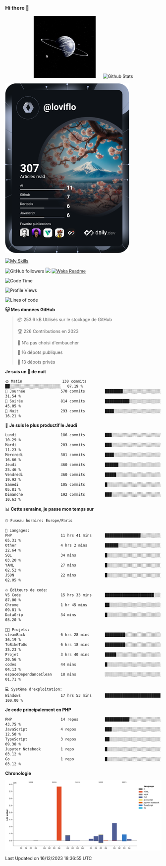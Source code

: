 ### Hi there 👋

<p align="center">
  <img src="https://github.com/Loviflo/Loviflo/blob/main/img/portrait.jpg" alt="Loviflo" height="200" style="margin-right: 20px"/>
  <img src="https://github-readme-stats.vercel.app/api?username=Loviflo&show_icons=true&theme=graywhite" alt="Github Stats" />
</p>

<a href="https://app.daily.dev/loviflo"><img src="https://github.com/loviflo/loviflo/blob/main/devcard.svg" width="400" alt="Loviflo's Dev Card"/></a>


[![My Skills](https://skillicons.dev/icons?i=php,laravel,symfony,mysql,js,ts,html,css,sass,angular,docker,webpack,vscode,figma,git,github,gitlab)](https://skillicons.dev)


![GitHub followers](https://img.shields.io/github/followers/Loviflo?label=Follow&style=social)
![](https://visitor-badge.glitch.me/badge?page_id=Loviflo.Loviflo)
[![Waka Readme](https://github.com/Loviflo/Loviflo/actions/workflows/update-stats.yml/badge.svg)](https://github.com/Loviflo/Loviflo/actions/workflows/update-stats.yml)

<!--START_SECTION:waka-->
![Code Time](http://img.shields.io/badge/Code%20Time-1%2C724%20hrs%2043%20mins-blue)

![Profile Views](http://img.shields.io/badge/Vues%20du%20profil-0-blue)

![Lines of code](https://img.shields.io/badge/Depuis%20Hello%20World%2C%20j%27ai%20%C3%A9crit-6.8%20million%20Lignes%20de%20code-blue)

**🐱 Mes données GitHub** 

> 📦 253.6 kB Utilisés sur le stockage de GitHub 
 > 
> 🏆 226 Contributions en 2023
 > 
> 🚫 N'a pas choisi d'embaucher
 > 
> 📜 16 dépots publiques 
 > 
> 🔑 13 dépots privés 
 > 
**Je suis un 🦉 de nuit** 

```text
🌞 Matin                  130 commits         ██░░░░░░░░░░░░░░░░░░░░░░░   07.19 % 
🌆 Journée                570 commits         ████████░░░░░░░░░░░░░░░░░   31.54 % 
🌃 Soirée                 814 commits         ███████████░░░░░░░░░░░░░░   45.05 % 
🌙 Nuit                   293 commits         ████░░░░░░░░░░░░░░░░░░░░░   16.21 % 
```
📅 **Je suis le plus productif le Jeudi** 

```text
Lundi                    186 commits         ███░░░░░░░░░░░░░░░░░░░░░░   10.29 % 
Mardi                    203 commits         ███░░░░░░░░░░░░░░░░░░░░░░   11.23 % 
Mercredi                 301 commits         ████░░░░░░░░░░░░░░░░░░░░░   16.66 % 
Jeudi                    460 commits         ██████░░░░░░░░░░░░░░░░░░░   25.46 % 
Vendredi                 360 commits         █████░░░░░░░░░░░░░░░░░░░░   19.92 % 
Samedi                   105 commits         █░░░░░░░░░░░░░░░░░░░░░░░░   05.81 % 
Dimanche                 192 commits         ███░░░░░░░░░░░░░░░░░░░░░░   10.63 % 
```


📊 **Cette semaine, je passe mon temps sur** 

```text
🕑︎ Fuseau horaire: Europe/Paris

💬 Langages: 
PHP                      11 hrs 41 mins      ████████████████░░░░░░░░░   65.31 % 
Other                    4 hrs 2 mins        ██████░░░░░░░░░░░░░░░░░░░   22.64 % 
SQL                      34 mins             █░░░░░░░░░░░░░░░░░░░░░░░░   03.20 % 
YAML                     27 mins             █░░░░░░░░░░░░░░░░░░░░░░░░   02.52 % 
JSON                     22 mins             █░░░░░░░░░░░░░░░░░░░░░░░░   02.05 % 

🔥 Éditeurs de code: 
VS Code                  15 hrs 33 mins      ██████████████████████░░░   87.00 % 
Chrome                   1 hr 45 mins        ██░░░░░░░░░░░░░░░░░░░░░░░   09.81 % 
DataGrip                 34 mins             █░░░░░░░░░░░░░░░░░░░░░░░░   03.20 % 

🐱‍💻 Projets: 
steamBack                6 hrs 28 mins       █████████░░░░░░░░░░░░░░░░   36.19 % 
ToBikeToGo               6 hrs 18 mins       █████████░░░░░░░░░░░░░░░░   35.23 % 
Projet                   3 hrs 40 mins       █████░░░░░░░░░░░░░░░░░░░░   20.56 % 
codes                    44 mins             █░░░░░░░░░░░░░░░░░░░░░░░░   04.13 % 
espaceDependanceClean    18 mins             ░░░░░░░░░░░░░░░░░░░░░░░░░   01.71 % 

💻 Système d'exploitation: 
Windows                  17 hrs 53 mins      █████████████████████████   100.00 % 
```

**Je code principalement en PHP** 

```text
PHP                      14 repos            ███████████░░░░░░░░░░░░░░   43.75 % 
JavaScript               4 repos             ███░░░░░░░░░░░░░░░░░░░░░░   12.50 % 
TypeScript               3 repos             ██░░░░░░░░░░░░░░░░░░░░░░░   09.38 % 
Jupyter Notebook         1 repo              █░░░░░░░░░░░░░░░░░░░░░░░░   03.12 % 
Go                       1 repo              █░░░░░░░░░░░░░░░░░░░░░░░░   03.12 % 
```



**Chronologie**

![Lines of Code chart](https://raw.githubusercontent.com/Loviflo/Loviflo/main/assets/bar_graph.png)


 Last Updated on 16/12/2023 18:36:55 UTC
<!--END_SECTION:waka-->
